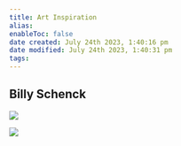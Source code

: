 ```yaml
---
title: Art Inspiration
alias: 
enableToc: false
date created: July 24th 2023, 1:40:16 pm
date modified: July 24th 2023, 1:40:31 pm
tags: 
---
```

## Billy Schenck

![](https://billyschenck.com/wp-content/gallery/home-page-1-2022-1//Advance-of-Western-Civilization-Med-Res.jpg)

![](https://d32dm0rphc51dk.cloudfront.net/T-AvLdNRzdDwxHRV44JIew/large.jpg)
